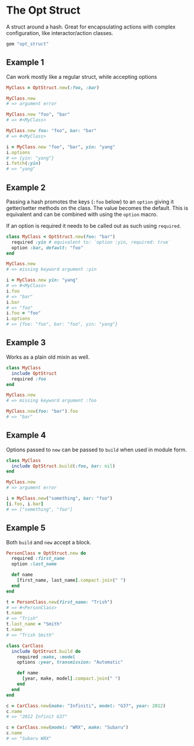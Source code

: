 # The Opt Struct

A struct around a hash. Great for encapsulating actions with complex configuration, like interactor/action classes.

```ruby
gem "opt_struct"
```

## Example 1

Can work mostly like a regular struct, while accepting options

```ruby
MyClass = OptStruct.new(:foo, :bar)

MyClass.new
# => argument error

MyClass.new "foo", "bar"
# => #<MyClass>

MyClass.new foo: "foo", bar: "bar"
# => #<MyClass>

i = MyClass.new "foo", "bar", yin: "yang"
i.options
# => {yin: "yang"}
i.fetch(:yin)
# => "yang"
```

## Example 2

Passing a hash promotes the keys (`:foo` below) to an `option` giving it getter/setter methods on the class. The value becomes the default. This is equivalent and can be combined with using the `option` macro.

If an option is required it needs to be called out as such using `required`.

```ruby
class MyClass < OptStruct.new(foo: "bar")
  required :yin # equivalent to: `option :yin, required: true`
  option :bar, default: "foo"
end

MyClass.new
# => missing keyword argument :yin

i = MyClass.new yin: "yang"
# => #<MyClass>
i.foo
# => "bar"
i.bar
# => "foo"
i.foo = "foo"
i.options
# => {foo: "foo", bar: "foo", yin: "yang"}
```

## Example 3

Works as a plain old mixin as well.

```ruby
class MyClass
  include OptStruct
  required :foo
end

MyClass.new
# => missing keyword argument :foo

MyClass.new(foo: "bar").foo
# => "bar"
```

## Example 4

Options passed to `new` can be passed to `build` when used in module form.

```ruby
class MyClass
  include OptStruct.build(:foo, bar: nil)
end

MyClass.new
# => argument error

i = MyClass.new("something", bar: "foo")
[i.foo, i.bar]
# => ["something", "foo"]
```

## Example 5

Both `build` and `new` accept a block.

```ruby
PersonClass = OptStruct.new do
  required :first_name
  option :last_name

  def name
    [first_name, last_name].compact.join(" ")
  end
end

t = PersonClass.new(first_name: "Trish")
# => #<PersonClass>
t.name
# => "Trish"
t.last_name = "Smith"
t.name
# => "Trish Smith"

class CarClass
  include OptStruct.build do
    required :make, :model
    options :year, transmission: "Automatic"

    def name
      [year, make, model].compact.join(" ")
    end
  end
end

c = CarClass.new(make: "Infiniti", model: "G37", year: 2012)
c.name
# => "2012 Infinit G37"

c = CarClass.new(model: "WRX", make: "Subaru")
c.name
# => "Subaru WRX"
```
